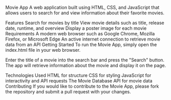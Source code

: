 
Movie App
A web application built using HTML, CSS, and JavaScript that allows users to search for and view information about their favorite movies.

Features
Search for movies by title
View movie details such as title, release date, runtime, and overview
Display a poster image for each movie
Requirements
A modern web browser such as Google Chrome, Mozilla Firefox, or Microsoft Edge
An active internet connection to retrieve movie data from an API
Getting Started
To run the Movie App, simply open the index.html file in your web browser.

Enter the title of a movie into the search bar and press the "Search" button. The app will retrieve information about the movie and display it on the page.

Technologies Used
HTML for structure
CSS for styling
JavaScript for interactivity and API requests
The Movie Database API for movie data
Contributing
If you would like to contribute to the Movie App, please fork the repository and submit a pull request with your changes.
